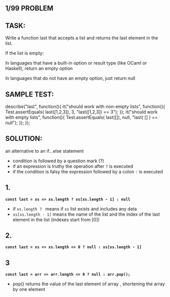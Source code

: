 ## 1/99 PROBLEM

## TASK:
Write a function last that accepts a list and returns the last element in the list.

If the list is empty:

In languages that have a built-in option or result type (like OCaml or Haskell), return an empty option

In languages that do not have an empty option, just return null

## SAMPLE TEST:

describe("last", function(){
  it("should work with non-empty lists", function(){
    Test.assertEquals( last([1,2,3]), 3, "last([1,2,3]) == 3");
  });
  it("should work with empty lists", function(){
    Test.assertEquals( last([]), null, "last( [] ) == null");
  });
});

## SOLUTION:
an alternative to an if...else statement

- condition is followed by a question mark (?) 
- if an expression is truthy the operation after `?` is executed
- if the condition is falsy the expression followed by a colon `:` is executed 

## 1.
**`const last = xs => xs.length ? xs[xs.length - 1] : null`**
- if `xs.length ? ` means if `xs` list exists and includes any data 
- `xs[xs.length - 1]` means the name of the list and the index of the last element in the list (indexes start from [0])

## 2.
**`const last = xs => xs.length == 0 ? null : xs[xs.length - 1]`**

## 3
**`const last = arr => arr.length <= 0 ? null : arr.pop();`**
- pop()
returns the value of the last element of array , shortening the array by one element


